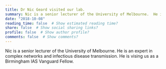```yaml
---
title: Dr Nic Geard visited our lab.
summary: Nic is a senior lecturer of the University of Melbourne.  He is an expert in complex networks and infectious disease transmission. He is vising us as a Birmingham IAS Vanguard Fellow 
date: "2018-10-08"
reading_time: false  # Show estimated reading time?
share: false  # Show social sharing links?
profile: false  # Show author profile?
comments: false  # Show comments?
---
```

Nic is a senior lecturer of the University of Melbourne. 
He is an expert in complex networks and infectious disease transmission. 
He is vising us as a Birmingham IAS Vanguard Fellow.